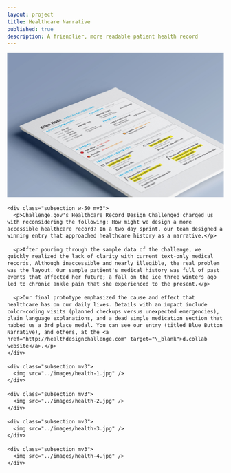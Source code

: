 ```yaml
---
layout: project
title: Healthcare Narrative
published: true
description: A friendlier, more readable patient health record
---
```



<div class="section">
  <div class="section-content">
    <div class="subsection mv3">
      <img src="../images/health-cover.jpg" />
    </div>

    <div class="subsection w-50 mv3">
      <p>Challenge.gov's Healthcare Record Design Challenged charged us with reconsidering the following: How might we design a more accessible healthcare record? In a two day sprint, our team designed a winning entry that approached healthcare history as a narrative.</p>

      <p>After pouring through the sample data of the challenge, we quickly realized the lack of clarity with current text-only medical records, Although inaccessible and nearly illegible, the real problem was the layout. Our sample patient's medical history was full of past events that affected her future; a fall on the ice three winters ago led to chronic ankle pain that she experienced to the present.</p>

      <p>Our final prototype emphasized the cause and effect that healthcare has on our daily lives. Details with an impact include color-coding visits (planned checkups versus unexpected emergencies), plain language explanations, and a dead simple medication section that nabbed us a 3rd place medal. You can see our entry (titled Blue Button Narrative), and others, at the <a href="http://healthdesignchallenge.com" target="\_blank">d.collab website</a>.</p>
    </div>

    <div class="subsection mv3">
      <img src="../images/health-1.jpg" />
    </div>

    <div class="subsection mv3">
      <img src="../images/health-2.jpg" />
    </div>

    <div class="subsection mv3">
      <img src="../images/health-3.jpg" />
    </div>

    <div class="subsection mv3">
      <img src="../images/health-4.jpg" />
    </div>
  </div>
</div>
